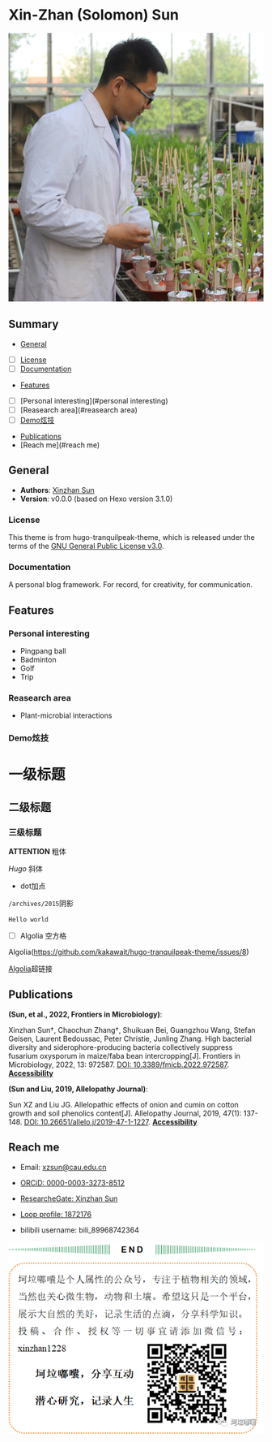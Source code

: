 # Xin-Zhan (Solomon) Sun

![The photo of working for scientific reasearch](https://github.com/xzsun/xzsun.github.io/blob/master/%E7%A7%91%E7%A0%94%E5%B7%A5%E4%BD%9C%E7%85%A7%E7%89%87.JPG?raw=true)

## Summary

- [General](#general)
- [ ] [License](#license)
- [ ] [Documentation](#documentation)
- [Features](#features)
- [ ] [Personal interesting](#personal interesting)
- [ ] [Reasearch area](#reasearch area)
- [ ] [Demo炫技](#demo炫技)
- [Publications](#publications)
- [Reach me](#reach me)

## General

- **Authors**: [Xinzhan Sun](https://github.com/xzsun/xzsun.github.io)
- **Version**: v0.0.0 (based on Hexo version 3.1.0)

### License

This theme is from hugo-tranquilpeak-theme, which is released under the terms of the [GNU General Public License v3.0](https://github.com/kakawait/hugo-tranquilpeak-theme/blob/master/LICENSE).

### Documentation

A personal blog framework. For record, for creativity, for communication.

## Features

### Personal interesting

- Pingpang ball
- Badminton
- Golf
- Trip

### Reasearch area

- Plant-microbial interactions

### Demo炫技

# 一级标题

## 二级标题

### 三级标题

**ATTENTION** 粗体

*Hugo* 斜体

- dot加点

`/archives/2015`阴影

```R语言代码
Hello world
```
- [ ] Algolia 空方格

Algolia(https://github.com/kakawait/hugo-tranquilpeak-theme/issues/8)

[Algolia](https://github.com/kakawait/hugo-tranquilpeak-theme/issues/8)超链接

## Publications

**(Sun, et al., 2022, Frontiers in Microbiology)**:

Xinzhan Sun†, Chaochun Zhang†, Shuikuan Bei, Guangzhou Wang, Stefan Geisen, Laurent Bedoussac, Peter Christie, Junling Zhang. High bacterial diversity and siderophore-producing bacteria collectively suppress fusarium oxysporum in maize/faba bean intercropping[J]. Frontiers in Microbiology, 2022, 13: 972587. [DOI: 10.3389/fmicb.2022.972587](https://www.allelopathyjournal.com/10.26651/2019-47-1-1227). [**Accessibility**](https://www.researchgate.net/publication/362503901_High_bacterial_diversity_and_siderophore-producing_bacteria_collectively_suppress_Fusarium_oxysporum_in_maizefaba_bean_intercropping)

**(Sun and Liu, 2019, Allelopathy Journal)**:

Sun XZ and Liu JG. Allelopathic effects of onion and cumin on cotton growth and soil phenolics content[J]. Allelopathy Journal, 2019, 47(1): 137-148. [DOI: 10.26651/allelo.j/2019-47-1-1227](https://www.frontiersin.org/articles/10.3389/fmicb.2022.972587/full). [**Accessibility**](https://www.researchgate.net/publication/332793834_Allelopathic_effects_of_onion_and_cumin_on_cotton_growth_and_soil_phenolics_content)

## Reach me

- Email: xzsun@cau.edu.cn

- [ORCiD: 0000-0003-3273-8512](https://orcid.org/my-orcid?orcid=0000-0003-3273-8512)

- [ResearcheGate: Xinzhan Sun](https://www.researchgate.net/profile/Xinzhan-Sun)

- [Loop profile: 1872176](https://loop.frontiersin.org/people/1872176/overview)

- bilibili username: bili_89968742364

![Personal wechat public account: keladunang](https://github.com/xzsun/xzsun.github.io/blob/master/%E5%85%AC%E4%BC%97%E5%8F%B7%E4%BA%8C%E7%BB%B4%E7%A0%81.png?raw=true)


